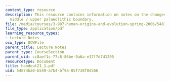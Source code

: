 ```yaml
---
content_type: resource
description: This resource contains information on notes on the changes across the
  middle / upper palaeolithic boundary.
file: /media/courses/3-987-human-origins-and-evolution-spring-2006/54874ba0b549a7b4bf9a05f738f8d566_handout21_1.pdf
file_type: application/pdf
learning_resource_types:
- Lecture Notes
ocw_type: OCWFile
parent_title: Lecture Notes
parent_type: CourseSection
parent_uid: cc8aef1c-77c8-86be-9a6a-e17f7d7d1295
resourcetype: Document
title: handout21_1.pdf
uid: 54874ba0-b549-a7b4-bf9a-05f738f8d566
---
```


